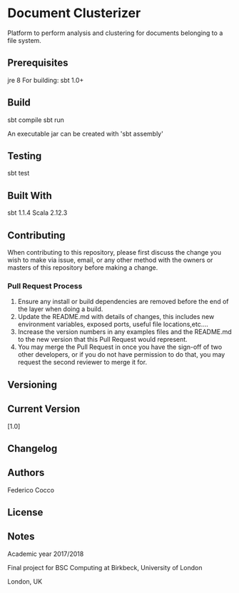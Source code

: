 # Document Clusterizer

Platform to perform analysis and clustering for documents belonging to a file system.

## Prerequisites

jre 8
For building: sbt 1.0+

## Build

sbt compile
sbt run

An executable jar can be created with 'sbt assembly'

## Testing

sbt test

## Built With

sbt 1.1.4
Scala 2.12.3

## Contributing

When contributing to this repository, please first discuss the change you wish to make via issue,
email, or any other method with the owners or masters of this repository before making a change. 

### Pull Request Process

1. Ensure any install or build dependencies are removed before the end of the layer when doing a 
   build.
2. Update the README.md with details of changes, this includes new environment 
   variables, exposed ports, useful file locations,etc....
3. Increase the version numbers in any examples files and the README.md to the new version that this
   Pull Request would represent.
4. You may merge the Pull Request in once you have the sign-off of two other developers, or if you 
   do not have permission to do that, you may request the second reviewer to merge it for.

## Versioning

## Current Version

[1.0]

## Changelog

## Authors

Federico Cocco

## License

## Notes

Academic year 2017/2018

Final project for BSC Computing at Birkbeck, University of London

London, UK